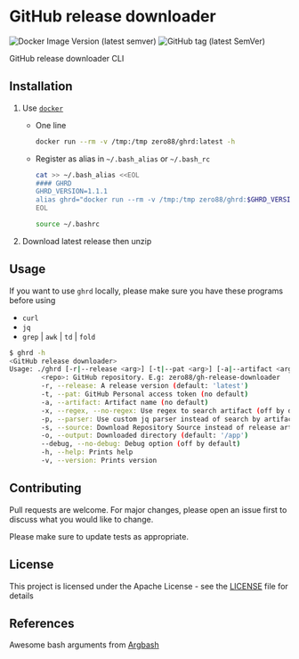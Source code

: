 # GitHub release downloader

![Docker Image Version (latest semver)](https://img.shields.io/docker/v/zero88/ghrd?sort=semver&style=flat-square)
![GitHub tag (latest SemVer)](https://img.shields.io/github/v/tag/zero88/gh-release-downloader?sort=semver)

GitHub release downloader CLI

## Installation

1. Use [`docker`](https://docs.docker.com/engine/install/)

    - One line

      ```bash
      docker run --rm -v /tmp:/tmp zero88/ghrd:latest -h
      ```

    - Register as alias in `~/.bash_alias` or `~/.bash_rc`

      ```bash
      cat >> ~/.bash_alias <<EOL
      #### GHRD
      GHRD_VERSION=1.1.1
      alias ghrd="docker run --rm -v /tmp:/tmp zero88/ghrd:$GHRD_VERSION"
      EOL

      source ~/.bashrc
      ```

2. Download latest release then unzip

## Usage

If you want to use `ghrd` locally, please make sure you have these programs before using

- `curl`
- `jq`
- `grep` | `awk` | `td` | `fold`

```bash
$ ghrd -h
<GitHub release downloader>
Usage: ./ghrd [-r|--release <arg>] [-t|--pat <arg>] [-a|--artifact <arg>] [-x|--(no-)regex] [-p|--parser <arg>] [-s|--source <SOURCE>] [-o|--output <arg>] [--(no-)debug] [-h|--help] [-v|--version] <repo>
        <repo>: GitHub repository. E.g: zero88/gh-release-downloader
        -r, --release: A release version (default: 'latest')
        -t, --pat: GitHub Personal access token (no default)
        -a, --artifact: Artifact name (no default)
        -x, --regex, --no-regex: Use regex to search artifact (off by default)
        -p, --parser: Use custom jq parser instead of search by artifact name (no default)
        -s, --source: Download Repository Source instead of release artifact. Can be one of: 'zip', 'tar' and '' (no default)
        -o, --output: Downloaded directory (default: '/app')
        --debug, --no-debug: Debug option (off by default)
        -h, --help: Prints help
        -v, --version: Prints version
```

## Contributing

Pull requests are welcome. For major changes, please open an issue first to discuss what you would like to change.

Please make sure to update tests as appropriate.

## License

This project is licensed under the Apache License - see the [LICENSE](./LICENSE) file for details

## References

Awesome bash arguments from [Argbash](https://argbash.io)
